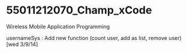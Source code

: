 55011212070_Champ_xCode
=======================
Wireless Mobile Application Programming

usernameSys : Add new function (count user, add as list, remove user) [wed 3/9/14]
